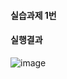 #### 실습과제 1번
#### 실행결과
![image](https://github.com/user-attachments/assets/8a9c6210-ce08-4c76-b112-179400ddef41)
